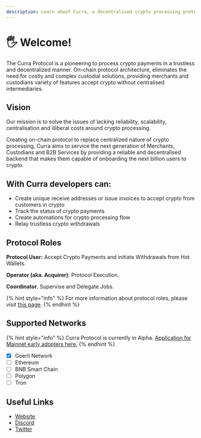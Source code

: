 ```yaml
---
description: Learn about Curra, a decentralised crypto processing protocol.
---
```


# 🖐 Welcome!

The Curra Protocol is a pioneering to process crypto payments in a trustless and decentralized manner. On-chain protocol architecture, eliminates the need for costly and complex custodial solutions, providing merchants and custodians variety of features accept crypto without centralised intermediaries.

## Vision

Our mission is to solve the issues of lacking reliability, scalability, centralisation and illiberal costs around crypto processing.

Creating on-chain protocol to replace centralized nature of crypto processing, Curra aims to service the next generation of Merchants, Custodians and B2B Services by providing a reliable and decentralised backend that makes them capable of onboarding the next billion users to crypto.

## With Curra developers can:

* Create unique receive addresses or issue invoices to accept crypto from customers in crypto
* Track the status of crypto payments
* Create automations for crypto processing flow
* Relay trustless crypto withdrawals

## Protocol Roles

**Protocol User:** Accept Crypto Payments and initiate Withdrawals from Hot Wallets.

**Operator (aka. Acquirer)**: Protocol Execution.

**Coordinator**. Supervise and Delegate Jobs.

{% hint style="info" %}
For more information about protocol roles, please visit [this page](introduction/architecture.md).
{% endhint %}

## Supported Networks <a href="#supported-networks" id="supported-networks"></a>

{% hint style="info" %}
Curra Protocol is currently in Alpha. [Application for Mainnet early adopters here.](https://forms.gle/5J4yZbSCKJMCt3B99)
{% endhint %}

* [x] Goerli Network
* [ ] Ethereum
* [ ] BNB Smart Chain
* [ ] Polygon
* [ ] Tron

## **Useful Links**

* [Website](https://curra.io)
* [Discord](https://discord.gg/xEnh8Peacm)
* [Twitter](https://twitter.com/curraprotocol)
